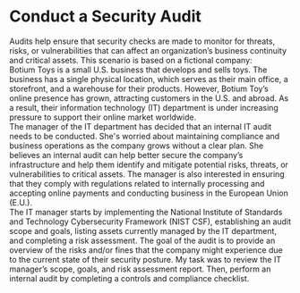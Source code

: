 # Conduct a Security Audit

Audits help ensure that security checks are made to monitor for threats, risks, or vulnerabilities that can affect an organization’s business continuity and critical assets. This scenario is based on a fictional company:<br>
Botium Toys is a small U.S. business that develops and sells toys. The business has a single physical location, which serves as their main office, a storefront, and a warehouse for their products. However, Botium Toy’s online presence has grown, attracting customers in the U.S. and abroad. As a result, their information technology (IT) department is under increasing pressure to support their online market worldwide. <br>
The manager of the IT department has decided that an internal IT audit needs to be conducted. She's worried about maintaining compliance and business operations as the company grows without a clear plan. She believes an internal audit can help better secure the company’s infrastructure and help them identify and mitigate potential risks, threats, or vulnerabilities to critical assets. The manager is also interested in ensuring that they comply with regulations related to internally processing and accepting online payments and conducting business in the European Union (E.U.).   
The IT manager starts by implementing the National Institute of Standards and Technology Cybersecurity Framework (NIST CSF), establishing an audit scope and goals, listing assets currently managed by the IT department, and completing a risk assessment. The goal of the audit is to provide an overview of the risks and/or fines that the company might experience due to the current state of their security posture.
My task was to review the IT manager’s scope, goals, and risk assessment report. Then, perform an internal audit by completing a controls and compliance checklist. 



